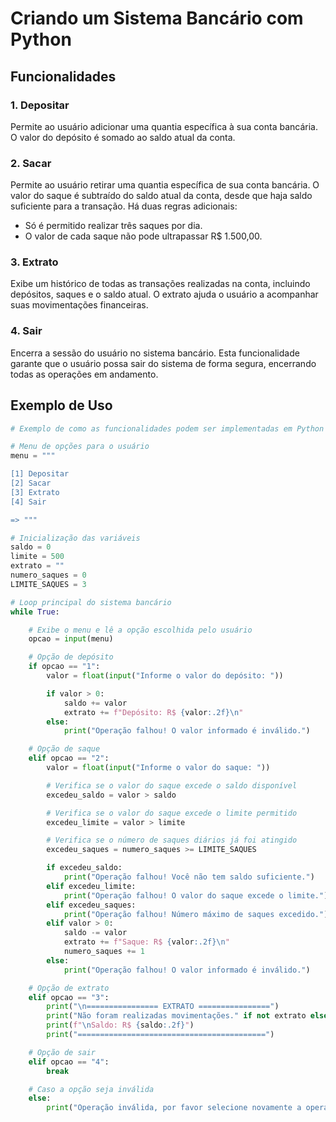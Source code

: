# Criando um Sistema Bancário com Python

## Funcionalidades

### 1. Depositar
Permite ao usuário adicionar uma quantia específica à sua conta bancária. O valor do depósito é somado ao saldo atual da conta.

### 2. Sacar
Permite ao usuário retirar uma quantia específica de sua conta bancária. O valor do saque é subtraído do saldo atual da conta, desde que haja saldo suficiente para a transação. Há duas regras adicionais:
- Só é permitido realizar três saques por dia.
- O valor de cada saque não pode ultrapassar R$ 1.500,00.

### 3. Extrato
Exibe um histórico de todas as transações realizadas na conta, incluindo depósitos, saques e o saldo atual. O extrato ajuda o usuário a acompanhar suas movimentações financeiras.

### 4. Sair
Encerra a sessão do usuário no sistema bancário. Esta funcionalidade garante que o usuário possa sair do sistema de forma segura, encerrando todas as operações em andamento.

## Exemplo de Uso

```python
# Exemplo de como as funcionalidades podem ser implementadas em Python

# Menu de opções para o usuário
menu = """

[1] Depositar
[2] Sacar
[3] Extrato
[4] Sair

=> """

# Inicialização das variáveis
saldo = 0
limite = 500
extrato = ""
numero_saques = 0
LIMITE_SAQUES = 3

# Loop principal do sistema bancário
while True:

    # Exibe o menu e lê a opção escolhida pelo usuário
    opcao = input(menu)

    # Opção de depósito
    if opcao == "1":
        valor = float(input("Informe o valor do depósito: "))

        if valor > 0:
            saldo += valor
            extrato += f"Depósito: R$ {valor:.2f}\n"
        else:
            print("Operação falhou! O valor informado é inválido.")

    # Opção de saque
    elif opcao == "2":
        valor = float(input("Informe o valor do saque: "))

        # Verifica se o valor do saque excede o saldo disponível
        excedeu_saldo = valor > saldo

        # Verifica se o valor do saque excede o limite permitido
        excedeu_limite = valor > limite

        # Verifica se o número de saques diários já foi atingido
        excedeu_saques = numero_saques >= LIMITE_SAQUES

        if excedeu_saldo:
            print("Operação falhou! Você não tem saldo suficiente.")
        elif excedeu_limite:
            print("Operação falhou! O valor do saque excede o limite.")
        elif excedeu_saques:
            print("Operação falhou! Número máximo de saques excedido.")
        elif valor > 0:
            saldo -= valor
            extrato += f"Saque: R$ {valor:.2f}\n"
            numero_saques += 1
        else:
            print("Operação falhou! O valor informado é inválido.")

    # Opção de extrato
    elif opcao == "3":
        print("\n================ EXTRATO ================")
        print("Não foram realizadas movimentações." if not extrato else extrato)
        print(f"\nSaldo: R$ {saldo:.2f}")
        print("==========================================")

    # Opção de sair
    elif opcao == "4":
        break

    # Caso a opção seja inválida
    else:
        print("Operação inválida, por favor selecione novamente a operação desejada.")

